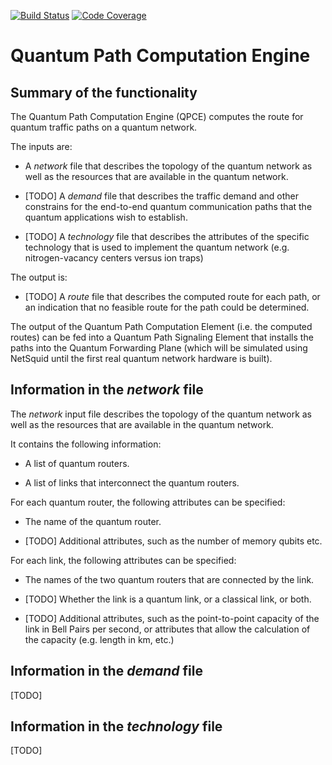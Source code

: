 [![Build Status](https://travis-ci.org/brunorijsman/quantum-path-computation-engine.svg?branch=master)](https://travis-ci.org/brunorijsman/quantum-path-computation-engine)   [![Code Coverage](https://codecov.io/gh/brunorijsman/quantum-path-computation-engine/branch/master/graph/badge.svg)](https://codecov.io/gh/brunorijsman/quantum-path-computation-engine)

# Quantum Path Computation Engine

## Summary of the functionality

The Quantum Path Computation Engine (QPCE) computes the route for quantum traffic paths on a
quantum network. 

The inputs are:

 * A _network_ file that describes the topology of the quantum network as well as the resources
   that are available in the quantum network.

 * [TODO] A _demand_ file that describes the traffic demand and other constrains for the end-to-end
   quantum communication paths that the quantum applications wish to establish.

 * [TODO] A _technology_ file that describes the attributes of the specific technology that is used
   to implement the quantum network (e.g. nitrogen-vacancy centers versus ion traps)

 The output is:

 * [TODO] A _route_ file that describes the computed route for each path, or an indication that no
   feasible route for the path could be determined.

The output of the Quantum Path Computation Element (i.e. the computed routes) can be fed into a
Quantum Path Signaling Element that installs the paths into the Quantum Forwarding Plane (which
will be simulated using NetSquid until the first real quantum network hardware is built).

## Information in the _network_ file

The _network_ input file describes the topology of the quantum network as well as the resources
that are available in the quantum network.

It contains the following information:

 * A list of quantum routers.

 * A list of links that interconnect the quantum routers.

For each quantum router, the following attributes can be specified:

 * The name of the quantum router.

 * [TODO] Additional attributes, such as the number of memory qubits etc.

For each link, the following attributes can be specified:

 * The names of the two quantum routers that are connected by the link.

 * [TODO] Whether the link is a quantum link, or a classical link, or both.

 * [TODO] Additional attributes, such as the point-to-point capacity of the link in Bell Pairs
   per second, or attributes that allow the calculation of the capacity (e.g. length in km, etc.)

## Information in the _demand_ file

[TODO]

## Information in the _technology_ file

[TODO]